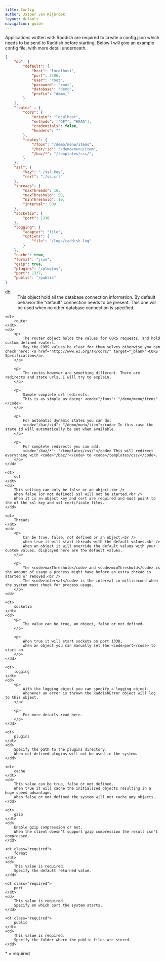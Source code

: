 ```yaml
---
title: Config
author: Jasper van Rijbroek
layout: default
navigation: guide
---
```


Applications written with Raddish are required to create a config.json which needs to be send to Raddish before starting.
Below I will give an example config file, with more detail underneath.

~~~ json
{
    "db": {
        "default": {
            "host": "localhost",
            "port": 3306,
            "user": "root",
            "password": "root",
            "database": "demo",
            "prefix": "demo_"
        }
    },
    "router" : {
        "cors": {
            "origin": "localhost",
            "methods": ["GET", "HEAD"],
            "credentials": false,
            "headers": ""
        },
        "routes": {
            "/foos": "/demo/menu/items",
            "/bar/:id": "/demo/menu/item",
            "/baz/*": "/templates/css/",
        }
    },
    "ssl": {
        "key": "./ssl.key",
        "cert": "./ss.crt"
    },
    "threads": {
        "maxThreads": 16,
        "maxThreshold": 50,
        "minThreshold": 10,
        "interval": 500
    },
    "socketio": {
        "port": 1338
    },
    "logging": {
        "adapter": "file",
        "options": {
            "file": "/logs/raddish.log"
        }
    },
    "cache": true,
    "format": "json",
    "gzip": true,
    "plugins": "/plugins",
    "port": 1337,
    "public": "/public"
}
~~~

<dl>
    <dt>
        db
    </dt>
    <dd>
        This object hold all the database connection information.
        By default behavior the "default" connection needs to be present.
        This one will be used when no other database connection is specified.
    </dd>
    
    <dt>
        router
    </dt>
    <dd>
        <p>
            The router object holds the values for CORS requests, and hold custom defined routers.
            May the CORS values be clear for them selves otherwise you can check here: <a href="http://www.w3.org/TR/cors/" target="_blank">CORS Specification</a>.
        </p>
        
        <p>
            The routes however are something different. There are redirects and state urls, I will try to explain.
        </p>
        
        <p>
            Simple complete url redirects: 
            This is as simple as doing: <code>"/foos": "/demo/menu/items"</code>
        </p>
        
        <p>
            For automatic dynamic states you can do: 
            <code>"/bar/:id": "/demo/menu/item"</code> In this case the state id will automatically be set when available.
        </p>
        
        <p>
            For complete redirects you can add: 
            <code>"/baz/*": "/templates/css/"</code> This will redirect everything with <code>"/baz/"</code> to <code>/templates/css/</code>.
        </p>
    </dd>
    
    <dt>
        ssl
    </dt>
    <dd>
        This setting can only be false or an object.<br />
        When false (or not defined) ssl will not be started.<br /> 
        When it is an object key and cert are required and must point to the of the ssl key and ssl certificate files.
    </dd>
    
    <dt>
        Threads
    </dt>
    <dd>
        <p>
            Can be true, false, not defined or an object,<br /> 
            when true it will start threads with the default values.<br /> 
            When an object it will override the default values with your custom values, displayed here are the default values.
        </p>
        
        <p>
            The <code>maxThreshold</code> and <code>minThreshold</code> is the amount of usage a process might have before an extra thread is started or removed.<br /> 
            The <code>interval</code> is the interval in millisecond when the system must check for process usage.
        </p>
    <dd>
    
    <dt>
        socketio    
    </dt>
    <dd>
        <p>
            The value can be true, an object, false or not defined.
        </p>
        
        <p>
            When true it will start sockets on port 1338, 
            when an object you can manually set the <code>port</code> to start on.
        </p>
    </dd>
    
    <dt>
        logging
    </dt>
    <dd>
        <p>
            With the logging object you can specify a logging object. 
            Whenever an error is thrown the RaddishError object will log to this object.
        </p>
        
        <p>
            For more details read here.
        </p>
    </dd>
    
    <dt>
        plugins
    </dt>
    <dd>
        Specify the path to the plugins directory. 
        When not defined plugins will not be used in the system.
    </dd>
    
    <dt>
        cache
    </dt>
    <dd>
        This value can be true, false or not defined. 
        When true it will cache the initialized objects resulting in a huge speed advantage. 
        When false or not defined the system will not cache any objects.
    </dd>
    
    <dt>
        gzip
    </dt>
    <dd>
        Enable gzip compression or not. 
        When the client doesn't support gzip compression the result isn't compressed.
    </dd>
    
    <dt class="required">
        format
    </dt>
    <dd>
        This value is required. 
        Specify the default returned value.
    </dd>
    
    <dt class="required">
        port
    </dt>
    <dd>
        This value is required. 
        Specify on which port the system starts.
    </dd>
    
    <dt class="required">
        public
    </dt>
    <dd>
        This value is required. 
        Specify the folder where the public files are stored.
    </dd>
</dl>

<div class="note">
    * = required
</div>